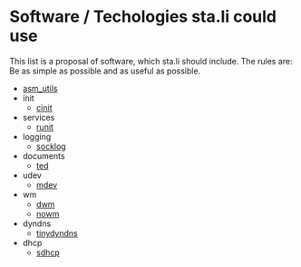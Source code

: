 Software / Techologies sta.li could use
=======================================

This list is a proposal of software, which sta.li should include. The rules
are: Be as simple as possible and as useful as possible.

* [asm_utils](http://www.energymech.net/users/proton/)
* init
	* [cinit](http://www.nico.schottelius.org/software/cinit/)
* services
	* [runit](http://smarden.org/runit/)
* logging
	* [socklog](http://smarden.org/socklog/)
* documents
	* [ted](http://www.nllgg.nl/ted/)
* udev
	* [mdev](http://lists.busybox.net/pipermail/busybox/2005-December/017183.html)
* wm
	* [dwm](http://dwm.suckless.org)
	* [nowm](https://github.com/patrickhaller/no-wm)
* dyndns
	* [tinydyndns](http://smarden.org/tinydyndns/)
* dhcp
	* [sdhcp](http://galos.no-ip.org/sdhcp)
